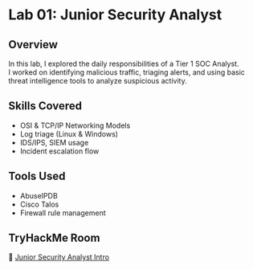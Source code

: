 # Lab 01: Junior Security Analyst

## Overview
In this lab, I explored the daily responsibilities of a Tier 1 SOC Analyst.  
I worked on identifying malicious traffic, triaging alerts, and using basic threat intelligence tools to analyze suspicious activity.

## Skills Covered
- OSI & TCP/IP Networking Models
- Log triage (Linux & Windows)
- IDS/IPS, SIEM usage
- Incident escalation flow

## Tools Used
- AbuseIPDB
- Cisco Talos
- Firewall rule management

## TryHackMe Room
🔗 [Junior Security Analyst Intro](https://tryhackme.com/room/jrsecanalystintro)
